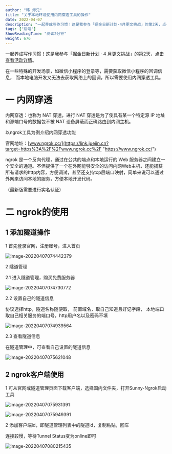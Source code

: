 ```yaml
---
author: "韩_师兄"
title: "关于本地环境使用内网穿透工具的操作"
date: 2022-04-07
description: "一起养成写作习惯！这是我参与「掘金日新计划·4月更文挑战」的第2天，点击查看活动详情。在一些特殊的开发场景，如微信小程序的登录等，需要获取微信小程序的回调信息，而本地电脑开发又无法去获取网络"
tags: ["后端"]
ShowReadingTime: "阅读2分钟"
weight: 676
---
```

一起养成写作习惯！这是我参与「掘金日新计划 · 4 月更文挑战」的第2天，[点击查看活动详情](https://juejin.cn/post/7080800226365145118 "https://juejin.cn/post/7080800226365145118")。

在一些特殊的开发场景，如微信小程序的登录等，需要获取微信小程序的回调信息， 而本地电脑开发又无法去获取网络上的回调，所以需要使用内网穿透工具。

一 内网穿透
======

内网穿透：也称为 NAT 穿透，进行 NAT 穿透是为了使具有某一个特定源 IP 地址和源端口号的数据包不被 NAT 设备屏蔽而正确路由到内网主机。

以ngrok工具为例介绍内网穿透功能

官网地址：[www.ngrok.cc/](https://link.juejin.cn?target=https%3A%2F%2Fwww.ngrok.cc%2F "https://www.ngrok.cc/")

ngrok 是一个反向代理，通过在公共的端点和本地运行的 Web 服务器之间建立一个安全的通道。不但提供了一个在外网能够安全的访问内网Web主机，还能捕获所有请求的http内容，方便调试，甚至还支持tcp层端口映射，简单来说可以通过外网来访问本地的服务，方便本地开发代码。

（最新版需要进行实名认证）

二 ngrok的使用
==========

1 添加隧道操作
--------

1 首先登录官网，注册账号，进入首页

![image-20220407074442379](https://p3-juejin.byteimg.com/tos-cn-i-k3u1fbpfcp/d185cda3b901488483e9c997df19032e~tplv-k3u1fbpfcp-zoom-in-crop-mark:1512:0:0:0.awebp)

2 隧道管理

2.1 进入隧道管理，购买免费服务器

![image-20220407074730772](https://p3-juejin.byteimg.com/tos-cn-i-k3u1fbpfcp/399918a64d79477c85540d0f7131477a~tplv-k3u1fbpfcp-zoom-in-crop-mark:1512:0:0:0.awebp)

2.2 设置自己的隧道信息

协议选择http，隧道名称随便取， 前置域名，取自己知道且好记字段， 本地端口取自己相关服务的端口号，http用户名以及密码不填

![image-20220407074939564](https://p3-juejin.byteimg.com/tos-cn-i-k3u1fbpfcp/61160b985e1e46299937fdb25f9b43f2~tplv-k3u1fbpfcp-zoom-in-crop-mark:1512:0:0:0.awebp)

2.3 查看隧道信息

在隧道管理中，可查看自己设置的隧道信息

![image-20220407075621048](https://p3-juejin.byteimg.com/tos-cn-i-k3u1fbpfcp/6bf66479119a4a20b3305894abb2be2d~tplv-k3u1fbpfcp-zoom-in-crop-mark:1512:0:0:0.awebp)

2 ngrok客户端使用
------------

1 可从官网或隧道管理页面下载客户端，选择国内文件夹，打开Sunny-Ngrok启动工具

![image-20220407075931391](https://p3-juejin.byteimg.com/tos-cn-i-k3u1fbpfcp/42fa7d133e3a475aad88bb9ac37aeeec~tplv-k3u1fbpfcp-zoom-in-crop-mark:1512:0:0:0.awebp)

![image-20220407075949391](https://p3-juejin.byteimg.com/tos-cn-i-k3u1fbpfcp/a659821a51594d37b2aa5bfdd79cde4b~tplv-k3u1fbpfcp-zoom-in-crop-mark:1512:0:0:0.awebp)

2 添加客户端id，即隧道管理列表中的隧道id，复制粘贴，回车

连接较慢，等待Tunnel Status变为online即可

![image-20220407080215435](https://p3-juejin.byteimg.com/tos-cn-i-k3u1fbpfcp/434a0d7a296047b9a36bd05856c701c9~tplv-k3u1fbpfcp-zoom-in-crop-mark:1512:0:0:0.awebp)